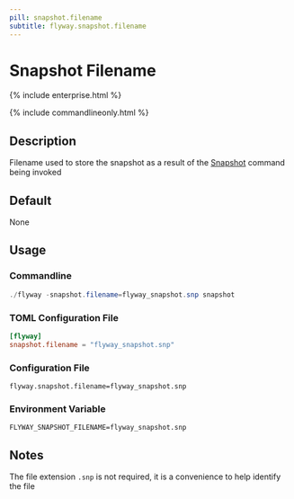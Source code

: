 ```yaml
---
pill: snapshot.filename
subtitle: flyway.snapshot.filename
---
```

# Snapshot Filename
{% include enterprise.html %}

{% include commandlineonly.html %}
 
## Description
Filename used to store the snapshot as a result of the [Snapshot](Commands/Snapshot) command being invoked

## Default
None

## Usage

### Commandline
```powershell
./flyway -snapshot.filename=flyway_snapshot.snp snapshot
```

### TOML Configuration File
```toml
[flyway]
snapshot.filename = "flyway_snapshot.snp"
```

### Configuration File
```properties
flyway.snapshot.filename=flyway_snapshot.snp
```

### Environment Variable
```properties
FLYWAY_SNAPSHOT_FILENAME=flyway_snapshot.snp
```

## Notes
The file extension `.snp` is not required, it is a convenience to help identify the file
